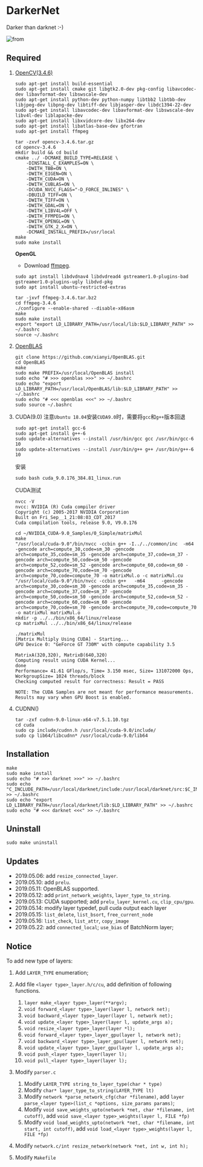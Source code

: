 # DarkerNet
Darker than darknet :-)

![![from](https://img.shields.io/badge/REFER-darknet-brightgreen.svg)](https://github.com/pjreddie/darknet)

## Required
1. [OpenCV(3.4.6)](https://github.com/opencv/opencv/releases)
    ``` shell
    sudo apt-get install build-essential
    sudo apt-get install cmake git libgtk2.0-dev pkg-config libavcodec-dev libavformat-dev libswscale-dev
    sudo apt-get install python-dev python-numpy libtbb2 libtbb-dev libjpeg-dev libpng-dev libtiff-dev libjasper-dev libdc1394-22-dev
    sudo apt-get install libavcodec-dev libavformat-dev libswscale-dev libv4l-dev liblapacke-dev
    sudo apt-get install libxvidcore-dev libx264-dev
    sudo apt-get install libatlas-base-dev gfortran
    sudo apt-get install ffmpeg

    tar -zxvf opencv-3.4.6.tar.gz
    cd opencv-3.4.6
    mkdir build && cd build
    cmake ../ -DCMAKE_BUILD_TYPE=RELEASE \
        -DINSTALL_C_EXAMPLES=ON \
        -DWITH_TBB=ON \
        -DWITH_EIGEN=ON \
        -DWITH_CUDA=ON \
        -DWITH_CUBLAS=ON \
        -DCUDA_NVCC_FLAGS="-D_FORCE_INLINES" \
        -DBUILD_TIFF=ON \
        -DWITH_TIFF=ON \
        -DWITH_GDAL=ON \
        -DWITH_LIBV4L=OFF \
	    -DWITH_FFMPEG=ON \
        -DWITH_OPENGL=ON \
        -DWITH_GTK_2_X=ON \
        -DCMAKE_INSTALL_PREFIX=/usr/local
    make
    sudo make install
    ```

    **OpenGL**
    - Download [ffmpeg](https://www.ffmpeg.org/download.html).
    ``` shell
    sudo apt install libdvdnav4 libdvdread4 gstreamer1.0-plugins-bad gstreamer1.0-plugins-ugly libdvd-pkg
    sudo apt install ubuntu-restricted-extras

    tar -jxvf ffmpeg-3.4.6.tar.bz2
    cd ffmpeg-3.4.6
    ./configure --enable-shared --disable-x86asm
    make
    sudo make install
    export "export LD_LIBRARY_PATH=/usr/local/lib:$LD_LIBRARY_PATH" >> ~/.bashrc
    source ~/.bashrc
    ```

2. [OpenBLAS](http://www.openblas.net/)
    ``` shell
    git clone https://github.com/xianyi/OpenBLAS.git
    cd OpenBLAS
    make
    sudo make PREFIX=/usr/local/OpenBLAS install
    sudo echo "# >>> openblas >>>" >> ~/.bashrc
    sudo echo "export LD_LIBRARY_PATH=/usr/local/OpenBLAS/lib:$LD_LIBRARY_PATH" >> ~/.bashrc
    sudo echo "# <<< openblas <<<" >> ~/.bashrc
    sudo source ~/.bashrc
    ```

3. CUDA(9.0)
    注意`Ubuntu 18.04`安装`CUDA9.0`时，需要将`gcc`和`g++`版本回退
    ``` shell
    sudo apt-get install gcc-6
    sudo apt-get install g++-6
    sudo update-alternatives --install /usr/bin/gcc gcc /usr/bin/gcc-6 10
    sudo update-alternatives --install /usr/bin/g++ g++ /usr/bin/g++-6 10
    ```

    安装
    ```
    sudo bash cuda_9.0.176_384.81_linux.run
    ```

    CUDA测试
    ``` shell
    nvcc -V
    nvcc: NVIDIA (R) Cuda compiler driver
    Copyright (c) 2005-2017 NVIDIA Corporation
    Built on Fri_Sep__1_21:08:03_CDT_2017
    Cuda compilation tools, release 9.0, V9.0.176

    cd ~/NVIDIA_CUDA-9.0_Samples/0_Simple/matrixMul
    make
    "/usr/local/cuda-9.0"/bin/nvcc -ccbin g++ -I../../common/inc  -m64    -gencode arch=compute_30,code=sm_30 -gencode arch=compute_35,code=sm_35 -gencode arch=compute_37,code=sm_37 -gencode arch=compute_50,code=sm_50 -gencode arch=compute_52,code=sm_52 -gencode arch=compute_60,code=sm_60 -gencode arch=compute_70,code=sm_70 -gencode arch=compute_70,code=compute_70 -o matrixMul.o -c matrixMul.cu
    "/usr/local/cuda-9.0"/bin/nvcc -ccbin g++   -m64      -gencode arch=compute_30,code=sm_30 -gencode arch=compute_35,code=sm_35 -gencode arch=compute_37,code=sm_37 -gencode arch=compute_50,code=sm_50 -gencode arch=compute_52,code=sm_52 -gencode arch=compute_60,code=sm_60 -gencode arch=compute_70,code=sm_70 -gencode arch=compute_70,code=compute_70 -o matrixMul matrixMul.o 
    mkdir -p ../../bin/x86_64/linux/release
    cp matrixMul ../../bin/x86_64/linux/release
    
    ./matrixMul 
    [Matrix Multiply Using CUDA] - Starting...
    GPU Device 0: "GeForce GT 730M" with compute capability 3.5

    MatrixA(320,320), MatrixB(640,320)
    Computing result using CUDA Kernel...
    done
    Performance= 41.61 GFlop/s, Time= 3.150 msec, Size= 131072000 Ops, WorkgroupSize= 1024 threads/block
    Checking computed result for correctness: Result = PASS

    NOTE: The CUDA Samples are not meant for performance measurements. Results may vary when GPU Boost is enabled.
    ```

4. CUDNN()
    ``` shell
    tar -zxf cudnn-9.0-linux-x64-v7.5.1.10.tgz
    cd cuda
    sudo cp include/cudnn.h /usr/local/cuda-9.0/include/
    sudo cp lib64/libcudnn* /usr/local/cuda-9.0/lib64
    ```
    
## Installation
``` shell
make
sudo make install
sudo echo "# >>> darknet >>>" >> ~/.bashrc
sudo echo "C_INCLUDE_PATH=/usr/local/darknet/include:/usr/local/darknet/src:$C_INCLUDE_PATH" >> ~/.bashrc
sudo echo "export LD_LIBRARY_PATH=/usr/local/darknet/lib:$LD_LIBRARY_PATH" >> ~/.bashrc
sudo echo "# <<< darknet <<<" >> ~/.bashrc
```

## Uninstall
``` shell
sudo make uninstall
```

## Updates

- 2019.05.06: add `resize_connected_layer`.
- 2019.05.10: add `prelu`.
- 2019.05.11: OpenBLAS supported.
- 2019.05.12: add `print_network_weights`, `layer_type_to_string`.
- 2019.05.13: CUDA supported; add `prelu_layer_kernel.cu`, `clip_cpu/gpu`.
- 2019.05.14: modify layer typedef, pull cuda output each layer
- 2019.05.15: `list_delete`, `list_bsort`, `free_current_node`
- 2019.05.16: `list_check`, `list_attr`, `copy_image`
- 2019.05.22: add `connected_local`; `use_bias` of BatchNorm layer;


## Notice

To add new type of layers:

1. Add `LAYER_TYPE` enumeration;

2. Add file `<layer type>_layer.h/c/cu`, add definition of following functions.
   1. `layer make_<layer type>_layer(**argv);`
   2. `void forward_<layer type>_layer(layer l, network net);`
   3. `void backward_<layer type>_layer(layer l, network net);`
   4. `void update_<layer type>_layer(layer l, update_args a);`
   5. `void resize_<layer type>_layer(layer *l);`
   6. `void forward_<layer type>_layer_gpu(layer l, network net);`
   7. `void backward_<layer type>_layer_gpu(layer l, network net);`
   8. `void update_<layer type>_layer_gpu(layer l, update_args a);`
   9. `void push_<layer type>_layer(layer l);`
   10. `void pull_<layer type>_layer(layer l);`

3. Modify `parser.c`
   1. Modify `LAYER_TYPE string_to_layer_type(char * type)`
   2. Modify `char* layer_type_to_string(LAYER_TYPE lt)`
   3. Modify `network *parse_network_cfg(char *filename)`, add `layer parse_<layer type>(list_c *options, size_params params)`;
   4. Modify `void save_weights_upto(network *net, char *filename, int cutoff)`, add `void save_<layer type>_weights(layer l, FILE *fp)`
   5. Modify `void load_weights_upto(network *net, char *filename, int start, int cutoff)`, add `void load_<layer type>_weights(layer l, FILE *fp)`

4. Modify `network.c/int resize_network(network *net, int w, int h);`
5. Modify `Makefile`
